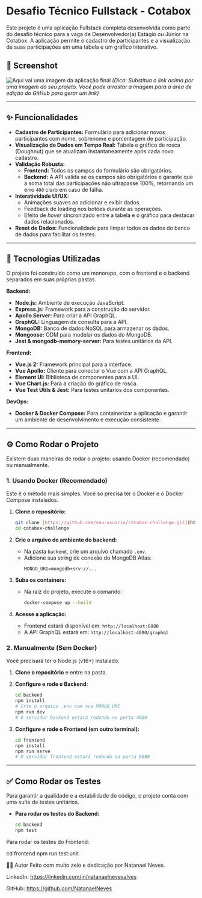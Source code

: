 # Desafio Técnico Fullstack - Cotabox

Este projeto é uma aplicação Fullstack completa desenvolvida como parte do desafio técnico para a vaga de Desenvolvedor(a) Estágio ou Júnior na Cotabox. A aplicação permite o cadastro de participantes e a visualização de suas participações em uma tabela e um gráfico interativo.

## 📸 Screenshot

![Aqui vai uma imagem da aplicação final](https://i.imgur.com/vHqT85A.jpg) 
*(Dica: Substitua o link acima por uma imagem do seu projeto. Você pode arrastar a imagem para a área de edição do GitHub para gerar um link)*

---

## ✨ Funcionalidades

- **Cadastro de Participantes:** Formulário para adicionar novos participantes com nome, sobrenome e porcentagem de participação.
- **Visualização de Dados em Tempo Real:** Tabela e gráfico de rosca (Doughnut) que se atualizam instantaneamente após cada novo cadastro.
- **Validação Robusta:**
  - **Frontend:** Todos os campos do formulário são obrigatórios.
  - **Backend:** A API valida se os campos são obrigatórios e garante que a soma total das participações não ultrapasse 100%, retornando um erro `400` claro em caso de falha.
- **Interatividade UI/UX:**
  - Animações suaves ao adicionar e exibir dados.
  - Feedback de loading nos botões durante as operações.
  - Efeito de *hover* sincronizado entre a tabela e o gráfico para destacar dados relacionados.
- **Reset de Dados:** Funcionalidade para limpar todos os dados do banco de dados para facilitar os testes.

---

## 🚀 Tecnologias Utilizadas

O projeto foi construído como um monorepo, com o frontend e o backend separados em suas próprias pastas.

**Backend:**
- **Node.js:** Ambiente de execução JavaScript.
- **Express.js:** Framework para a construção do servidor.
- **Apollo Server:** Para criar a API GraphQL.
- **GraphQL:** Linguagem de consulta para a API.
- **MongoDB:** Banco de dados NoSQL para armazenar os dados.
- **Mongoose:** ODM para modelar os dados do MongoDB.
- **Jest & mongodb-memory-server:** Para testes unitários da API.

**Frontend:**
- **Vue.js 2:** Framework principal para a interface.
- **Vue Apollo:** Cliente para conectar o Vue com a API GraphQL.
- **Element UI:** Biblioteca de componentes para a UI.
- **Vue Chart.js:** Para a criação do gráfico de rosca.
- **Vue Test Utils & Jest:** Para testes unitários dos componentes.

**DevOps:**
- **Docker & Docker Compose:** Para containerizar a aplicação e garantir um ambiente de desenvolvimento e execução consistente.

---

## ⚙️ Como Rodar o Projeto

Existem duas maneiras de rodar o projeto: usando Docker (recomendado) ou manualmente.

### 1. Usando Docker (Recomendado)

Este é o método mais simples. Você só precisa ter o Docker e o Docker Compose instalados.

1.  **Clone o repositório:**
    ```bash
    git clone [https://github.com/seu-usuario/cotabox-challenge.git](https://github.com/seu-usuario/cotabox-challenge.git)
    cd cotabox-challenge
    ```

2.  **Crie o arquivo de ambiente do backend:**
    - Na pasta `backend`, crie um arquivo chamado `.env`.
    - Adicione sua string de conexão do MongoDB Atlas:
      ```
      MONGO_URI=mongodb+srv://...
      ```

3.  **Suba os containers:**
    - Na raiz do projeto, execute o comando:
      ```bash
      docker-compose up --build
      ```

4.  **Acesse a aplicação:**
    - Frontend estará disponível em: `http://localhost:8080`
    - A API GraphQL estará em: `http://localhost:4000/graphql`

### 2. Manualmente (Sem Docker)

Você precisará ter o Node.js (v16+) instalado.

1.  **Clone o repositório** e entre na pasta.

2.  **Configure e rode o Backend:**
    ```bash
    cd backend
    npm install
    # Crie o arquivo .env com sua MONGO_URI
    npm run dev 
    # O servidor backend estará rodando na porta 4000
    ```

3.  **Configure e rode o Frontend (em outro terminal):**
    ```bash
    cd frontend
    npm install
    npm run serve
    # O servidor frontend estará rodando na porta 8080
    ```

---

## ✅ Como Rodar os Testes

Para garantir a qualidade e a estabilidade do código, o projeto conta com uma suíte de testes unitários.

- **Para rodar os testes do Backend:**
  ```bash
  cd backend
  npm test

Para rodar os testes do Frontend:

cd frontend
npm run test:unit

👨‍💻 Autor
Feito com muito zelo e dedicação por Natanael Neves.

LinkedIn: https://linkedin.com/in/natanaelnevesalves

GitHub: https://github.com/NatanaelNeves

</markdown>
